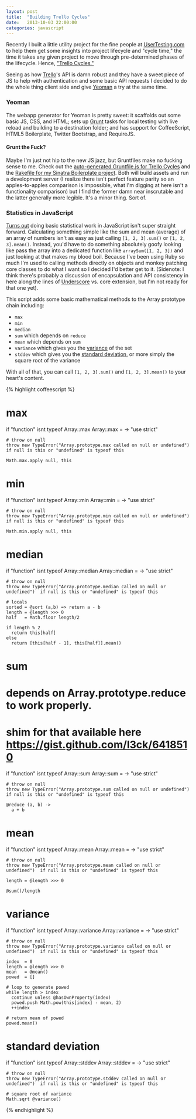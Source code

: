 ```yaml
---
layout: post
title:  "Building Trello Cycles"
date:   2013-10-03 22:00:00
categories: javascript
---
```


Recently I built a little utility project for the fine people at [UserTesting.com](http://www.usertesting.com) to help them get some insights into project lifecycle and "cycle time," the time it takes any given project to move through pre-determined phases of the lifecycle. Hence, ["Trello Cycles."](http://trello-cycles.co)

Seeing as how [Trello](https://trello.com)'s API is damn robust and they have a sweet piece of JS to help with authentication and some basic API requests I decided to do the whole thing client side and give [Yeoman](http://yeoman.io) a try at the same time.

### Yeoman
The webapp generator for Yeoman is pretty sweet: it scaffolds out some basic JS, CSS, and HTML; sets up [Grunt](http://gruntjs.com) tasks for local testing with live reload and building to a destination folder; and has support for CoffeeScript, HTML5 Boilerplate, Twitter Bootstrap, and RequireJS.

#### Grunt the Fuck?
Maybe I'm just not hip to the new JS jazz, but Gruntfiles make no fucking sense to me. Check out the [auto-generated Gruntfile.js for Trello Cycles](https://github.com/l3ck/trello-cycles/blob/master/Gruntfile.js) and the [Rakefile for my Sinatra Boilerplate project](https://github.com/l3ck/sinatra-boilerplate/blob/master/Rakefile). Both will build assets and run a development server (I realize there isn't perfect feature parity so an apples-to-apples comparison is impossible, what I'm digging at here isn't a functionality comparison) but I find the former damn near inscrutable and the latter generally more legible. It's a minor thing. Sort of.


### Statistics in JavaScript

[Turns out](http://soundbord.herokuapp.com) doing basic statistical work in JavaScript isn't super straight forward. Calculating something simple like the sum and mean (average) of an array of numbers isn't as easy as just calling `[1, 2, 3].sum()` or `[1, 2, 3].mean()`. Instead, you'd have to do something absolutely goofy looking like pass the array into a dedicated function like `arraySum([1, 2, 3])` and just looking at that makes my blood boil. Because I've been using Ruby so much I'm used to calling methods directly on objects and monkey patching core classes to do what I want so I decided I'd better get to it. (Sidenote: I think there's probably a discussion of encapsulation and API consistency in here along the lines of [Underscore](http://underscorejs.org/) vs. core extension, but I'm not ready for that one yet).

This script adds some basic mathematical methods to the Array prototype chain including:

* `max`
* `min`
* `median`
* `sum` which depends on `reduce`
* `mean` which depends on `sum`
* `variance` which gives you the [variance](http://en.wikipedia.org/wiki/Variance) of the set
* `stddev` which gives you the [standard deviation](http://en.wikipedia.org/wiki/Standard_deviation), or more simply the square root of the variance

With all of that, you can call `[1, 2, 3].sum()` and `[1, 2, 3].mean()` to your heart's content.

{% highlight coffeescript %}
# max
if "function" isnt typeof Array::max
  Array::max = ->
    "use strict"

    # throw on null
    throw new TypeError("Array.prototype.max called on null or undefined")  if null is this or "undefined" is typeof this

    Math.max.apply null, this

# min
if "function" isnt typeof Array::min
  Array::min = ->
    "use strict"

    # throw on null
    throw new TypeError("Array.prototype.min called on null or undefined")  if null is this or "undefined" is typeof this

    Math.min.apply null, this

# median
if "function" isnt typeof Array::median
  Array::median = ->
    "use strict"

    # throw on null
    throw new TypeError("Array.prototype.median called on null or undefined")  if null is this or "undefined" is typeof this

    # locals
    sorted = @sort (a,b) => return a - b
    length = @length >>> 0
    half   = Math.floor length/2

    if length % 2
      return this[half]
    else
      return [this[half - 1], this[half]].mean()

# sum
# depends on Array.prototype.reduce to work properly.
# shim for that available here https://gist.github.com/l3ck/6418510
if "function" isnt typeof Array::sum
  Array::sum = ->
    "use strict"

    # throw on null
    throw new TypeError("Array.prototype.sum called on null or undefined")  if null is this or "undefined" is typeof this

    @reduce (a, b) ->
      a + b

# mean
if "function" isnt typeof Array::mean
  Array::mean = ->
    "use strict"

    # throw on null
    throw new TypeError("Array.prototype.mean called on null or undefined")  if null is this or "undefined" is typeof this

    length = @length >>> 0

    @sum()/length

# variance
if "function" isnt typeof Array::variance
  Array::variance = ->
    "use strict"

    # throw on null
    throw new TypeError("Array.prototype.variance called on null or undefined")  if null is this or "undefined" is typeof this

    index  = 0
    length = @length >>> 0
    mean   = @mean()
    powed  = []

    # loop to generate powed
    while length > index
      continue unless @hasOwnProperty(index)
      powed.push Math.pow(this[index] - mean, 2)
      ++index

    # return mean of powed
    powed.mean()

# standard deviation
if "function" isnt typeof Array::stddev
  Array::stddev = ->
    "use strict"

    # throw on null
    throw new TypeError("Array.prototype.stddev called on null or undefined")  if null is this or "undefined" is typeof this

    # square root of variance
    Math.sqrt @variance()
{% endhighlight %}

